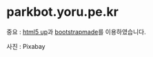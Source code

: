 # parkbot.yoru.pe.kr
중요 : [html5 up](https://html5up.net/)과 [bootstrapmade](https://bootstrapmade.com/)를 이용하였습니다.

사진 : Pixabay